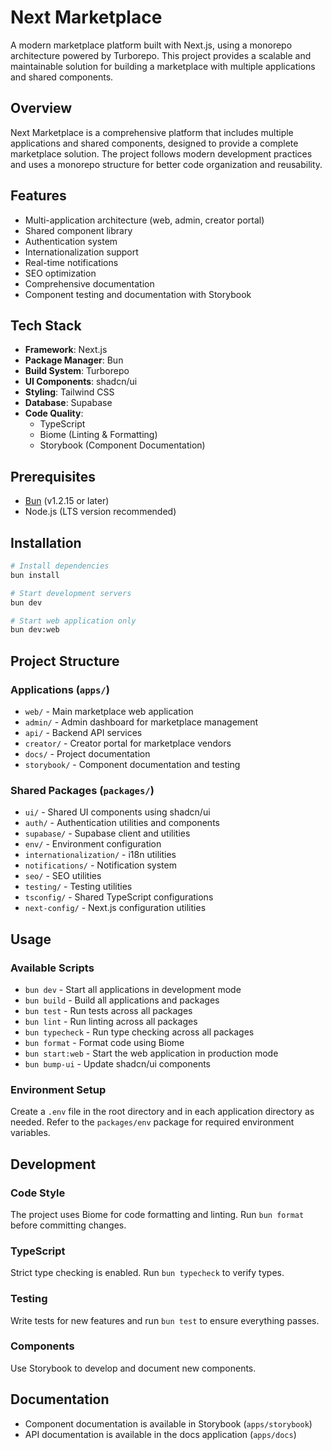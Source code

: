 # Next Marketplace

A modern marketplace platform built with Next.js, using a monorepo architecture powered by Turborepo. This project provides a scalable and maintainable solution for building a marketplace with multiple applications and shared components.

## Overview

Next Marketplace is a comprehensive platform that includes multiple applications and shared components, designed to provide a complete marketplace solution. The project follows modern development practices and uses a monorepo structure for better code organization and reusability.

## Features

- Multi-application architecture (web, admin, creator portal)
- Shared component library
- Authentication system
- Internationalization support
- Real-time notifications
- SEO optimization
- Comprehensive documentation
- Component testing and documentation with Storybook

## Tech Stack

- **Framework**: Next.js
- **Package Manager**: Bun
- **Build System**: Turborepo
- **UI Components**: shadcn/ui
- **Styling**: Tailwind CSS
- **Database**: Supabase
- **Code Quality**:
  - TypeScript
  - Biome (Linting & Formatting)
  - Storybook (Component Documentation)

## Prerequisites

- [Bun](https://bun.sh/) (v1.2.15 or later)
- Node.js (LTS version recommended)

## Installation

```bash
# Install dependencies
bun install

# Start development servers
bun dev

# Start web application only
bun dev:web
```

## Project Structure

### Applications (`apps/`)
- `web/` - Main marketplace web application
- `admin/` - Admin dashboard for marketplace management
- `api/` - Backend API services
- `creator/` - Creator portal for marketplace vendors
- `docs/` - Project documentation
- `storybook/` - Component documentation and testing

### Shared Packages (`packages/`)
- `ui/` - Shared UI components using shadcn/ui
- `auth/` - Authentication utilities and components
- `supabase/` - Supabase client and utilities
- `env/` - Environment configuration
- `internationalization/` - i18n utilities
- `notifications/` - Notification system
- `seo/` - SEO utilities
- `testing/` - Testing utilities
- `tsconfig/` - Shared TypeScript configurations
- `next-config/` - Next.js configuration utilities

## Usage

### Available Scripts

- `bun dev` - Start all applications in development mode
- `bun build` - Build all applications and packages
- `bun test` - Run tests across all packages
- `bun lint` - Run linting across all packages
- `bun typecheck` - Run type checking across all packages
- `bun format` - Format code using Biome
- `bun start:web` - Start the web application in production mode
- `bun bump-ui` - Update shadcn/ui components

### Environment Setup

Create a `.env` file in the root directory and in each application directory as needed. Refer to the `packages/env` package for required environment variables.

## Development

### Code Style
The project uses Biome for code formatting and linting. Run `bun format` before committing changes.

### TypeScript
Strict type checking is enabled. Run `bun typecheck` to verify types.

### Testing
Write tests for new features and run `bun test` to ensure everything passes.

### Components
Use Storybook to develop and document new components.

## Documentation

- Component documentation is available in Storybook (`apps/storybook`)
- API documentation is available in the docs application (`apps/docs`)
